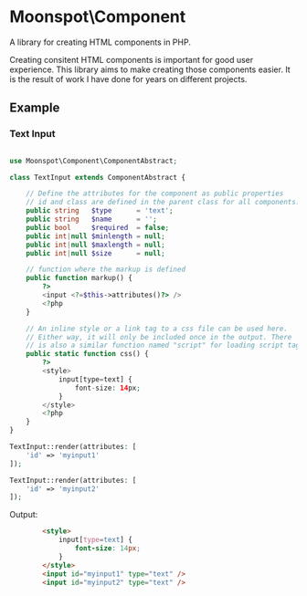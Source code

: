 # Moonspot\Component

A library for creating HTML components in PHP.

Creating consitent HTML components is important for good user experience. This
library aims to make creating those components easier. It is the result of work
I have done for years on different projects.

## Example

### Text Input

```php

use Moonspot\Component\ComponentAbstract;

class TextInput extends ComponentAbstract {

    // Define the attributes for the component as public properties
    // id and class are defined in the parent class for all components.
    public string   $type      = 'text';
    public string   $name      = '';
    public bool     $required  = false;
    public int|null $minlength = null;
    public int|null $maxlength = null;
    public int|null $size      = null;

    // function where the markup is defined
    public function markup() {
        ?>
        <input <?=$this->attributes()?> />
        <?php
    }

    // An inline style or a link tag to a css file can be used here.
    // Either way, it will only be included once in the output. There
    // is also a similar function named "script" for loading script tags.
    public static function css() {
        ?>
        <style>
            input[type=text] {
                font-size: 14px;
            }
        </style>
        <?php
    }
}

TextInput::render(attributes: [
    'id' => 'myinput1'
]);

TextInput::render(attributes: [
    'id' => 'myinput2'
]);
```
Output:
```html
        <style>
            input[type=text] {
                font-size: 14px;
            }
        </style>
        <input id="myinput1" type="text" />
        <input id="myinput2" type="text" />
```
